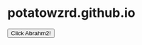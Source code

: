 # potatowzrd.github.io

<button type="button" onclick="clicked()">Click Abrahm2!</button>

<script>
function clicked() {
    console.log('test');
    ws.send('{\"type\":\"button\",\"client\":\"abrahma\"}'); });
}
</script>

<script>
    const ws = new WebSocket('ws://localhost:3000');

    ws.addEventListener('open', () => { console.log('Connected to WebSocket server'); ws.send('{\"type\":\"connect\",\"client\":\"client\"}'); });
</script>
